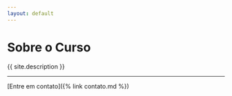 ```yaml
---
layout: default
---
```

# Sobre o Curso

{{ site.description }}

---
[Entre em contato]({% link contato.md %})
